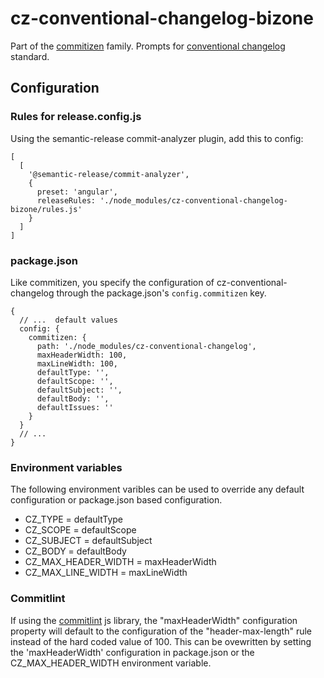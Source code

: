 # cz-conventional-changelog-bizone

Part of the [commitizen](https://github.com/commitizen/cz-cli) family. Prompts for [conventional changelog](https://github.com/conventional-changelog/conventional-changelog) standard.

## Configuration

### Rules for release.config.js

Using the semantic-release commit-analyzer plugin, add this to config:

```json5
[
  [
    '@semantic-release/commit-analyzer',
    {
      preset: 'angular',
      releaseRules: './node_modules/cz-conventional-changelog-bizone/rules.js'
    }
  ]
]
```

### package.json

Like commitizen, you specify the configuration of cz-conventional-changelog through the package.json's `config.commitizen` key.

```json5
{
  // ...  default values
  config: {
    commitizen: {
      path: './node_modules/cz-conventional-changelog',
      maxHeaderWidth: 100,
      maxLineWidth: 100,
      defaultType: '',
      defaultScope: '',
      defaultSubject: '',
      defaultBody: '',
      defaultIssues: ''
    }
  }
  // ...
}
```

### Environment variables

The following environment varibles can be used to override any default configuration or package.json based configuration.

- CZ_TYPE = defaultType
- CZ_SCOPE = defaultScope
- CZ_SUBJECT = defaultSubject
- CZ_BODY = defaultBody
- CZ_MAX_HEADER_WIDTH = maxHeaderWidth
- CZ_MAX_LINE_WIDTH = maxLineWidth

### Commitlint

If using the [commitlint](https://github.com/conventional-changelog/commitlint) js library, the "maxHeaderWidth" configuration property will default to the configuration of the "header-max-length" rule instead of the hard coded value of 100. This can be ovewritten by setting the 'maxHeaderWidth' configuration in package.json or the CZ_MAX_HEADER_WIDTH environment variable.
